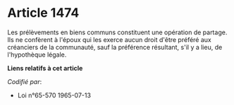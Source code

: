 # Article 1474

Les prélèvements en biens communs constituent une opération de partage. Ils ne confèrent à l'époux qui les exerce aucun droit
d'être préféré aux créanciers de la communauté, sauf la préférence résultant, s'il y a lieu, de l'hypothèque légale.

**Liens relatifs à cet article**

_Codifié par_:

  - Loi n°65-570 1965-07-13
